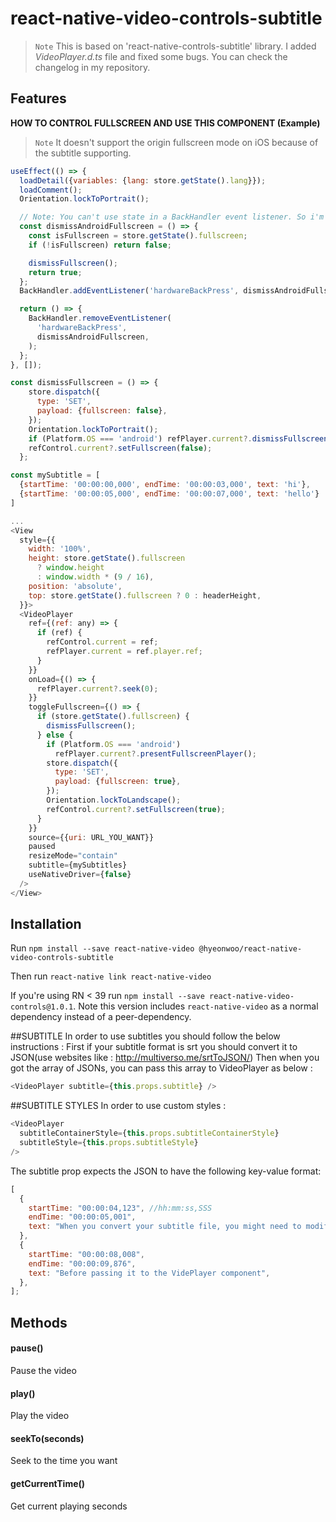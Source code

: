 # react-native-video-controls-subtitle

> `Note` This is based on 'react-native-controls-subtitle' library. I added _VideoPlayer.d.ts_ file and fixed some bugs. You can check the changelog in my repository.

## Features

**HOW TO CONTROL FULLSCREEN AND USE THIS COMPONENT (Example)**

> `Note` It doesn't support the origin fullscreen mode on iOS because of the subtitle supporting.

```javascript
useEffect(() => {
  loadDetail({variables: {lang: store.getState().lang}});
  loadComment();
  Orientation.lockToPortrait();

  // Note: You can't use state in a BackHandler event listener. So i'm gonna use redux.
  const dismissAndroidFullscreen = () => {
    const isFullscreen = store.getState().fullscreen;
    if (!isFullscreen) return false;

    dismissFullscreen();
    return true;
  };
  BackHandler.addEventListener('hardwareBackPress', dismissAndroidFullscreen);

  return () => {
    BackHandler.removeEventListener(
      'hardwareBackPress',
      dismissAndroidFullscreen,
    );
  };
}, []);

const dismissFullscreen = () => {
    store.dispatch({
      type: 'SET',
      payload: {fullscreen: false},
    });
    Orientation.lockToPortrait();
    if (Platform.OS === 'android') refPlayer.current?.dismissFullscreenPlayer();
    refControl.current?.setFullscreen(false);
  };

const mySubtitle = [
  {startTime: '00:00:00,000', endTime: '00:00:03,000', text: 'hi'},
  {startTime: '00:00:05,000', endTime: '00:00:07,000', text: 'hello'}
]

...
<View
  style={{
    width: '100%',
    height: store.getState().fullscreen
      ? window.height
      : window.width * (9 / 16),
    position: 'absolute',
    top: store.getState().fullscreen ? 0 : headerHeight,
  }}>
  <VideoPlayer
    ref={(ref: any) => {
      if (ref) {
        refControl.current = ref;
        refPlayer.current = ref.player.ref;
      }
    }}
    onLoad={() => {
      refPlayer.current?.seek(0);
    }}
    toggleFullscreen={() => {
      if (store.getState().fullscreen) {
        dismissFullscreen();
      } else {
        if (Platform.OS === 'android')
          refPlayer.current?.presentFullscreenPlayer();
        store.dispatch({
          type: 'SET',
          payload: {fullscreen: true},
        });
        Orientation.lockToLandscape();
        refControl.current?.setFullscreen(true);
      }
    }}
    source={{uri: URL_YOU_WANT}}
    paused
    resizeMode="contain"
    subtitle={mySubtitles}
    useNativeDriver={false}
  />
</View>
```

## Installation

Run `npm install --save react-native-video @hyeonwoo/react-native-video-controls-subtitle`

Then run `react-native link react-native-video`

If you're using RN < 39 run `npm install --save react-native-video-controls@1.0.1`. Note this version includes `react-native-video` as a normal dependency instead of a peer-dependency.

##SUBTITLE
In order to use subtitles you should follow the below instructions :
First if your subtitle format is srt you should convert it to JSON(use websites like : http://multiverso.me/srtToJSON/)
Then when you got the array of JSONs, you can pass this array to VideoPlayer as below :

```javascript
<VideoPlayer subtitle={this.props.subtitle} />
```

##SUBTITLE STYLES
In order to use custom styles :

```javascript
<VideoPlayer
  subtitleContainerStyle={this.props.subtitleContainerStyle}
  subtitleStyle={this.props.subtitleStyle}
/>
```

The subtitle prop expects the JSON to have the following key-value format:

```javascript
[
  {
    startTime: "00:00:04,123", //hh:mm:ss,SSS
    endTime: "00:00:05,001",
    text: "When you convert your subtitle file, you might need to modify your JSON",
  },
  {
    startTime: "00:00:08,008",
    endTime: "00:00:09,876",
    text: "Before passing it to the VidePlayer component",
  },
];
```

## Methods

#### pause()

Pause the video

#### play()

Play the video

#### seekTo(seconds)

Seek to the time you want

#### getCurrentTime()

Get current playing seconds
